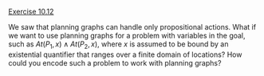 [Exercise 10.12](10-12/)

We saw that planning graphs can handle only propositional actions. What
if we want to use planning graphs for a problem with variables in the
goal, such as ${At}(P_{1}, x) 
    \land {At}(P_{2}, x)$, where $x$ is assumed to be bound by an
existential quantifier that ranges over a finite domain of locations?
How could you encode such a problem to work with planning graphs?
